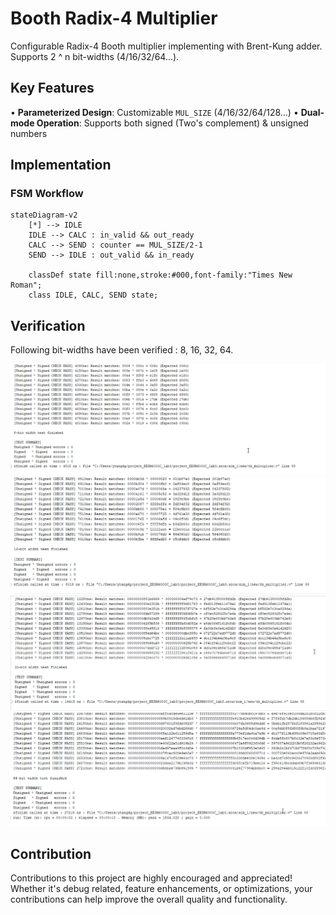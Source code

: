 # Booth Radix-4 Multiplier 
Configurable Radix-4 Booth multiplier implementing with Brent-Kung adder. Supports 2 ^ n bit-widths (4/16/32/64...).

## Key Features
• **Parameterized Design**: Customizable `MUL_SIZE` (4/16/32/64/128...)
• **Dual-mode Operation**: Supports both signed (Two's complement) & unsigned numbers

## Implementation
### FSM Workflow
```mermaid
stateDiagram-v2
    [*] --> IDLE
    IDLE --> CALC : in_valid && out_ready
    CALC --> SEND : counter == MUL_SIZE/2-1
    SEND --> IDLE : out_valid && in_ready

    classDef state fill:none,stroke:#000,font-family:"Times New Roman";
    class IDLE, CALC, SEND state;
```
## Verification
Following bit-widths have been verified : 8, 16, 32, 64.

![8-bit](png/8bit.png)
![16-bit](png/16bit.png)
![32-bit](png/32bit.png)
![64-bit](png/64bit.png)

## Contribution
Contributions to this project are highly encouraged and appreciated! Whether it's debug related, feature enhancements, or optimizations, your contributions can help improve the overall quality and functionality.